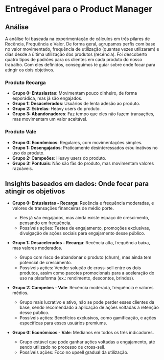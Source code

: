 # Entregável para o Product Manager

## Análise

A análise foi baseada na experimentação de cálculos em três pilares de Recência, Frequência e Valor. De forma geral, agrupamos perfis com base no valor movimentado, frequência de utilização (quantas vezes utilizaram) e dias desde a última utilização dos produtos (recência). Foi descoberto quatro tipos de padrões para os clientes em cada produto do nosso trabalho. Com eles definidos, conseguimos te guiar sobre onde focar para atingir os dois objetivos.

### Produto Recarga

* **Grupo 0: Entusiastas**: Movimentam pouco dinheiro, de forma esporádica, mas já são engajados.
* **Grupo 1: Desacelerados**: Usuários de lenta adesão ao produto.
* **Grupo 2: Estrelas**: Heavy users do produto.
* **Grupo 3: Abandonadores**: Faz tempo que eles não fazem transações, mas movimentam um valor aceitável.


### Produto Vale

* **Grupo 0: Econômicos**: Regulares, com movimentações simples.
* **Grupo 1: Desengajados**: Praticamente desinteressados e/ou inativos no uso do produto.
* **Grupo 2: Campeões**: Heavy users do produto.
* **Grupo 3: Pontuais**: Não são fãs do produto, mas movimentam valores razoáveis.


## Insights baseados em dados: Onde focar para atingir os objetivos

* **Grupo 0: Entusiastas - Recarga**: Recência e frequência moderadas, e valores de transações financeiras de médio porte.
  - Eles já são engajados, mas ainda existe espaço de crescimento, pensando em frequência.
  - Possíveis ações: Testes de engajamento, promoções exclusivas, divulgação de ações sociais para engajamento desse público.

* **Grupo 1: Desacelerados - Recarga**: Recência alta, frequência baixa, mas valores moderados.
  - Grupo com risco de abandonar o produto (churn), mas ainda tem potencial de crescimento.
  - Possíveis ações: Vender solução de cross-sell entre os dois produtos, assim como pacotes promocionais para a aceleração do uso na plataforma (ex.: rendimento, descontos, brindes).


* **Grupo 2: Campeões - Vale**: Recência moderada, frequência e valores médios.
  - Grupo mais lucrativo e ativo, não se pode perder esses clientes da base, sendo recomendado a aplicação de ações voltadas a retenção desse público.
  - Possíveis ações: Benefícios exclusivos, como gamificação, e ações específicas para esses usuários premiums.

* **Grupo 0: Econômicos - Vale**: Medianos em todos os três indicadores.
  - Grupo estável que pode ganhar ações voltadas a engajamento, até sendo utilizado no processo de cross-sell.
  - Possíveis ações: Foco no upsell gradual da utilização.